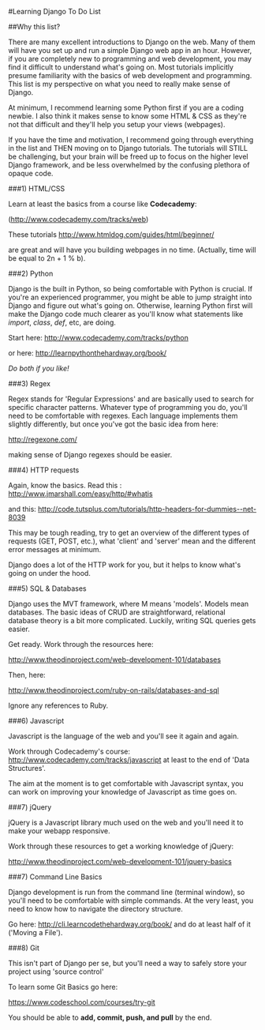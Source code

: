 #Learning Django To Do List

##Why this list?

There are many excellent introductions to Django on the web. Many of them will have
you set up and run a simple Django web app in an hour. However, if you are
completely new to programming and web development, you may find it difficult
to understand what's going on. Most tutorials implicitly presume familiarity
with the basics of web development and programming. This list is my perspective
on what you need to really make sense of Django.

At minimum, I recommend learning some Python first if you are a coding newbie.
I also think it makes sense to know some HTML & CSS as they're not that difficult
and they'll help you setup your views (webpages).

If you have the time and motivation, I recommend going through everything in the
list and THEN moving on to Django tutorials. The tutorials will STILL be challenging,
but your brain will be freed up to focus on the higher level Django framework,
and be less overwhelmed by the confusing plethora of opaque code.

###1) HTML/CSS

  Learn at least the basics from a course like **Codecademy**:

   (http://www.codecademy.com/tracks/web)

  These tutorials  http://www.htmldog.com/guides/html/beginner/

  are great and will have you building webpages in no time. (Actually, time
  will be equal to 2n + 1 % b).

###2) Python

  Django is the built in Python, so being comfortable with Python is crucial.
  If you're an experienced programmer, you might be able to jump straight into
  Django and figure out what's going on. Otherwise, learning Python first will
  make the Django code much clearer as you'll know what statements like
  *import*, *class*, *def*, etc, are doing.

  Start here: http://www.codecademy.com/tracks/python

  or here: http://learnpythonthehardway.org/book/

  *Do both if you like!*

###3) Regex

  Regex stands for 'Regular Expressions' and are basically used to search
  for specific character patterns. Whatever type of programming you do,
  you'll need to be comfortable with regexes. Each language implements them
  slightly differently, but once you've got the basic idea from here:

  http://regexone.com/

  making sense of Django regexes should be easier.


###4) HTTP requests

  Again, know the basics. Read this : http://www.jmarshall.com/easy/http/#whatis

  and this: http://code.tutsplus.com/tutorials/http-headers-for-dummies--net-8039

  This may be tough reading, try to get an overview of the different types
  of requests (GET, POST, etc.), what 'client' and 'server' mean
  and the different error messages at minimum.

  Django does a lot of the HTTP work for you, but it helps to know what's
  going on under the hood.


###5) SQL & Databases

  Django uses the MVT framework, where M means 'models'. Models mean databases.
  The basic ideas of CRUD are straightforward, relational database theory is
  a bit more complicated. Luckily, writing SQL queries gets easier.

  Get ready. Work through the resources here:

   http://www.theodinproject.com/web-development-101/databases

   Then, here:

   http://www.theodinproject.com/ruby-on-rails/databases-and-sql

   Ignore any references to Ruby.


###6) Javascript

  Javascript is the language of the web and you'll see it again and again.

  Work through Codecademy's course: http://www.codecademy.com/tracks/javascript
  at least to the end of 'Data Structures'.

  The aim at the moment is to get comfortable with Javascript syntax, you can
  work on improving your knowledge of Javascript as time goes on.


###7) jQuery

  jQuery is a Javascript library much used on the web and you'll need it to make
  your webapp responsive.

  Work through these resources to get a working knowledge of jQuery:

  http://www.theodinproject.com/web-development-101/jquery-basics

###7) Command Line Basics

  Django development is run from the command line (terminal window), so you'll
  need to be comfortable with simple commands. At the very least, you need
  to know how to navigate the directory structure.

  Go here: http://cli.learncodethehardway.org/book/ and do at least half of it
  ('Moving a File').

###8) Git

  This isn't part of Django per se, but you'll need a way to safely store your
  project using 'source control'

  To learn some Git Basics go here:

  https://www.codeschool.com/courses/try-git
      
  You should be able to **add, commit, push, and pull** by the end.
    


